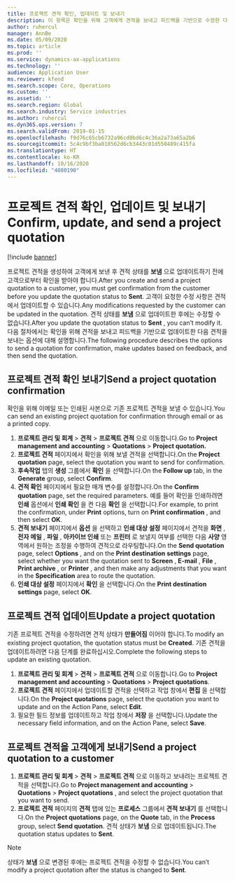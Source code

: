 ```yaml
---
title: 프로젝트 견적 확인, 업데이트 및 보내기
description: 이 항목은 확인을 위해 고객에게 견적을 보내고 피드백을 기반으로 수정한 다음 견적을 다시 보내는 방법에 대한 정보를 제공합니다.
author: ruhercul
manager: AnnBe
ms.date: 05/09/2020
ms.topic: article
ms.prod: ''
ms.service: dynamics-ax-applications
ms.technology: ''
audience: Application User
ms.reviewer: kfend
ms.search.scope: Core, Operations
ms.custom: ''
ms.assetid: ''
ms.search.region: Global
ms.search.industry: Service industries
ms.author: ruhercul
ms.dyn365.ops.version: 7
ms.search.validFrom: 2019-01-15
ms.openlocfilehash: f9d76c65cb6732a96cd0bd6c4c36a2a73a65a2b6
ms.sourcegitcommit: 5c4c9bf3ba018562d6cb3443c01d550489c415fa
ms.translationtype: HT
ms.contentlocale: ko-KR
ms.lasthandoff: 10/16/2020
ms.locfileid: "4080190"
---
```

# <a name="confirm-update-and-send-a-project-quotation"></a><span data-ttu-id="5dd1d-103">프로젝트 견적 확인, 업데이트 및 보내기</span><span class="sxs-lookup"><span data-stu-id="5dd1d-103">Confirm, update, and send a project quotation</span></span>

[!include [banner](../includes/banner.md)]

<span data-ttu-id="5dd1d-104">프로젝트 견적을 생성하여 고객에게 보낸 후 견적 상태를 **보냄** 으로 업데이트하기 전에 고객으로부터 확인을 받아야 합니다.</span><span class="sxs-lookup"><span data-stu-id="5dd1d-104">After you create and send a project quotation to a customer, you must get confirmation from the customer before you update the quotation status to **Sent**.</span></span> <span data-ttu-id="5dd1d-105">고객이 요청한 수정 사항은 견적에서 업데이트할 수 있습니다.</span><span class="sxs-lookup"><span data-stu-id="5dd1d-105">Any modifications requested by the customer can be updated in the quotation.</span></span> <span data-ttu-id="5dd1d-106">견적 상태를 **보냄** 으로 업데이트한 후에는 수정할 수 없습니다.</span><span class="sxs-lookup"><span data-stu-id="5dd1d-106">After you update the quotation status to **Sent** , you can’t modify it.</span></span> <span data-ttu-id="5dd1d-107">다음 절차에서는 확인을 위해 견적을 보내고 피드백을 기반으로 업데이트한 다음 견적을 보내는 옵션에 대해 설명합니다.</span><span class="sxs-lookup"><span data-stu-id="5dd1d-107">The following procedure describes the options to send a quotation for confirmation, make updates based on feedback, and then send the quotation.</span></span>

## <a name="send-a-project-quotation-confirmation"></a><span data-ttu-id="5dd1d-108">프로젝트 견적 확인 보내기</span><span class="sxs-lookup"><span data-stu-id="5dd1d-108">Send a project quotation confirmation</span></span>  

<span data-ttu-id="5dd1d-109">확인을 위해 이메일 또는 인쇄된 사본으로 기존 프로젝트 견적을 보낼 수 있습니다.</span><span class="sxs-lookup"><span data-stu-id="5dd1d-109">You can send an existing project quotation for confirmation through email or as a printed copy.</span></span> 

1. <span data-ttu-id="5dd1d-110">**프로젝트 관리 및 회계** > **견적** > **프로젝트 견적** 으로 이동합니다.</span><span class="sxs-lookup"><span data-stu-id="5dd1d-110">Go to **Project management and accounting** > **Quotations** > **Project quotation.**</span></span> 
2. <span data-ttu-id="5dd1d-111">**프로젝트 견적** 페이지에서 확인을 위해 보낼 견적을 선택합니다.</span><span class="sxs-lookup"><span data-stu-id="5dd1d-111">On the **Project quotation** page, select the quotation you want to send for confirmation.</span></span> 
3. <span data-ttu-id="5dd1d-112">**후속작업** 탭의 **생성** 그룹에서 **확인** 을 선택합니다.</span><span class="sxs-lookup"><span data-stu-id="5dd1d-112">On the **Follow up** tab, in the **Generate** group, select **Confirm**.</span></span> 
4. <span data-ttu-id="5dd1d-113">**견적 확인** 페이지에서 필요한 매개 변수를 설정합니다.</span><span class="sxs-lookup"><span data-stu-id="5dd1d-113">On the **Confirm quotation** page, set the required parameters.</span></span> <span data-ttu-id="5dd1d-114">예를 들어 확인을 인쇄하려면 **인쇄** 옵션에서 **인쇄 확인** 을 켠 다음 **확인** 을 선택합니다.</span><span class="sxs-lookup"><span data-stu-id="5dd1d-114">For example, to print the confirmation, under **Print** options, turn on **Print confirmation** , and then select **OK**.</span></span>
5. <span data-ttu-id="5dd1d-115">**견적 보내기** 페이지에서 **옵션** 을 선택하고 **인쇄 대상 설정** 페이지에서 견적을 **화면** , **전자 메일** , **파일** , **아카이브 인쇄** 또는 **프린터** 로 보낼지 여부를 선택한 다음 **사양** 영역에서 원하는 조정을 수행하여 견적으로 라우팅합니다.</span><span class="sxs-lookup"><span data-stu-id="5dd1d-115">On the **Send quotation** page, select **Options** , and on the **Print destination settings** page, select whether you want the quotation sent to **Screen** , **E-mail** , **File** , **Print archive** , or **Printer** , and then make any adjustments that you want in the **Specification** area to route the quotation.</span></span>
6. <span data-ttu-id="5dd1d-116">**인쇄 대상 설정** 페이지에서 **확인** 을 선택합니다.</span><span class="sxs-lookup"><span data-stu-id="5dd1d-116">On the **Print destination settings** page, select **OK**.</span></span>  

## <a name="update-a-project-quotation"></a><span data-ttu-id="5dd1d-117">프로젝트 견적 업데이트</span><span class="sxs-lookup"><span data-stu-id="5dd1d-117">Update a project quotation</span></span>

<span data-ttu-id="5dd1d-118">기존 프로젝트 견적을 수정하려면 견적 상태가 **만들어짐** 이어야 합니다.</span><span class="sxs-lookup"><span data-stu-id="5dd1d-118">To modify an existing project quotation, the quotation status must be **Created**.</span></span> <span data-ttu-id="5dd1d-119">기존 견적을 업데이트하려면 다음 단계를 완료하십시오.</span><span class="sxs-lookup"><span data-stu-id="5dd1d-119">Complete the following steps to update an existing quotation.</span></span> 

1. <span data-ttu-id="5dd1d-120">**프로젝트 관리 및 회계** > **견적** > **프로젝트 견적** 으로 이동합니다.</span><span class="sxs-lookup"><span data-stu-id="5dd1d-120">Go to **Project management and accounting** > **Quotations** > **Project quotations**.</span></span>
2. <span data-ttu-id="5dd1d-121">**프로젝트 견적** 페이지에서 업데이트할 견적을 선택하고 작업 창에서 **편집** 을 선택합니다.</span><span class="sxs-lookup"><span data-stu-id="5dd1d-121">On the **Project quotations** page, select the quotation you want to update and on the Action Pane, select **Edit**.</span></span>
3. <span data-ttu-id="5dd1d-122">필요한 필드 정보를 업데이트하고 작업 창에서 **저장** 을 선택합니다.</span><span class="sxs-lookup"><span data-stu-id="5dd1d-122">Update the necessary field information, and on the Action Pane, select **Save**.</span></span>  

## <a name="send-a-project-quotation-to-a-customer"></a><span data-ttu-id="5dd1d-123">프로젝트 견적을 고객에게 보내기</span><span class="sxs-lookup"><span data-stu-id="5dd1d-123">Send a project quotation to a customer</span></span> 

1. <span data-ttu-id="5dd1d-124">**프로젝트 관리 및 회계** > **견적** > **프로젝트 견적** 으로 이동하고 보내려는 프로젝트 견적을 선택합니다.</span><span class="sxs-lookup"><span data-stu-id="5dd1d-124">Go to **Project management and accounting** > **Quotations** > **Project quotations** , and select the project quotation that you want to send.</span></span>
2. <span data-ttu-id="5dd1d-125">**프로젝트 견적** 페이지의 **견적** 탭에 있는 **프로세스** 그룹에서 **견적 보내기** 를 선택합니다.</span><span class="sxs-lookup"><span data-stu-id="5dd1d-125">On the **Project quotations** page, on the **Quote** tab, in the **Process** group, select **Send quotation**.</span></span> <span data-ttu-id="5dd1d-126">견적 상태가 **보냄** 으로 업데이트됩니다.</span><span class="sxs-lookup"><span data-stu-id="5dd1d-126">The quotation status updates to **Sent**.</span></span>

> [!NOTE]
> <span data-ttu-id="5dd1d-127">상태가 **보냄** 으로 변경된 후에는 프로젝트 견적을 수정할 수 없습니다.</span><span class="sxs-lookup"><span data-stu-id="5dd1d-127">You can’t modify a project quotation after the status is changed to **Sent**.</span></span>
